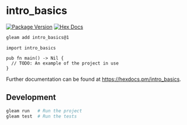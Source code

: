 # intro_basics

[![Package Version](https://img.shields.io/hexpm/v/intro_basics)](https://hex.pm/packages/intro_basics)
[![Hex Docs](https://img.shields.io/badge/hex-docs-ffaff3)](https://hexdocs.pm/intro_basics/)

```sh
gleam add intro_basics@1
```
```gleam
import intro_basics

pub fn main() -> Nil {
  // TODO: An example of the project in use
}
```

Further documentation can be found at <https://hexdocs.pm/intro_basics>.

## Development

```sh
gleam run   # Run the project
gleam test  # Run the tests
```
